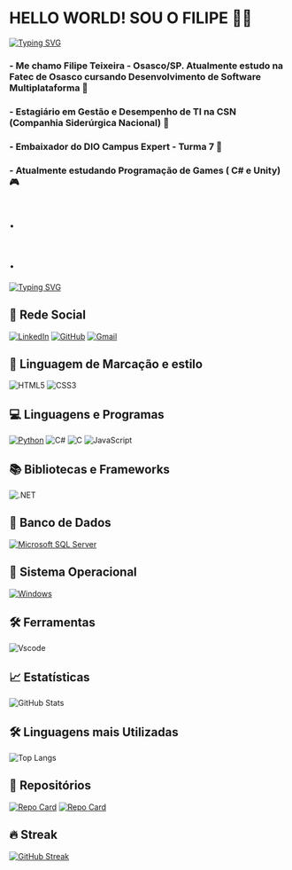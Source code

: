 # HELLO WORLD! SOU O FILIPE 🤠🤠
[![Typing SVG](https://readme-typing-svg.herokuapp.com/?color=fff&size=35&center=true&vCenter=true&width=1000&lines=Seja+bem+vindo(a)+ao+meu+perfil+do+GitHub!+😁)](https://git.io/typing-svg)
### - Me chamo Filipe Teixeira - Osasco/SP. Atualmente estudo na Fatec de Osasco cursando Desenvolvimento de Software Multiplataforma 👾
### - Estagiário em Gestão e Desempenho de TI na CSN (Companhia Siderúrgica Nacional) 🥽
### - Embaixador do DIO Campus Expert - Turma 7 🧠
### - Atualmente estudando Programação de Games ( C# e Unity) 🎮
# .
# .
[![Typing SVG](https://readme-typing-svg.herokuapp.com/?color=fff&size=35&center=true&vCenter=true&width=1000&lines=🎉PERFIL🎉)](https://git.io/typing-svg)
## 📌 Rede Social
[![LinkedIn](https://img.shields.io/badge/LinkedIn-0077B5?style=for-the-badge&logo=linkedin&logoColor=white)](https://www.linkedin.com/in/filipe-teixeira-terto-a04656261/)
[![GitHub](https://img.shields.io/badge/GitHub-100000?style=for-the-badge&logo=github&logoColor=white)](https://github.com/LipeTerto)
[![Gmail](https://img.shields.io/badge/Gmail-333333?style=for-the-badge&logo=gmail&logoColor=red)](mailto:filipeterto26@gmail.com)

## 🎨 Linguagem de Marcação e estilo
![HTML5](https://img.shields.io/badge/HTML5-E34F26?style=for-the-badge&logo=html5&logoColor=white)
![CSS3](https://img.shields.io/badge/CSS3-1572B6?style=for-the-badge&logo=css3&logoColor=white)

## 💻 Linguagens e Programas
[![Python](https://img.shields.io/badge/python-3670A0?style=for-the-badge&logo=python&logoColor=ffdd54)](https://www.python.org/)
![C#](https://img.shields.io/badge/C%23-5C2D91?style=for-the-badge&logo=c-sharp&logoColor=white)
![C](https://img.shields.io/badge/C-00599C?style=for-the-badge&logo=c&logoColor=white)
![JavaScript](https://img.shields.io/badge/JavaScript-F7DF1E?style=for-the-badge&logo=javascript&logoColor=black)

## 📚 Bibliotecas e Frameworks
![.NET](https://img.shields.io/badge/.NET-5C2D91?style=for-the-badge&logo=.net&logoColor=white)

## 🔑 Banco de Dados
[![Microsoft SQL Server](https://img.shields.io/badge/Microsoft_SQL_Server-CC2927?style=for-the-badge&logo=microsoft-sql-server&logoColor=white)](https://www.microsoft.com/pt-br/sql-server/sql-server-downloads)

## 📁 Sistema Operacional
[![Windows](https://img.shields.io/badge/Windows-000?style=for-the-badge&logo=windows&logoColor=2CA5E0)](https://www.microsoft.com/pt-br/windows/?r=1)

## 🛠 Ferramentas
![Vscode](https://img.shields.io/badge/Vscode-007ACC?style=for-the-badge&logo=visual-studio-code&logoColor=white)



## 📈 Estatísticas
![GitHub Stats](https://github-readme-stats.vercel.app/api?username=LipeTerto&theme=transparent&bg_color=000&border_color=30A3DC&show_icons=true&icon_color=30A3DC&title_color=E94D5F&text_color=FFF)
## 🛠 Linguagens mais Utilizadas
![Top Langs](https://github-readme-stats-git-masterrstaa-rickstaa.vercel.app/api/top-langs/?username=LipeTerto&bg_color=000&border_color=30A3DC&title_color=E94D5F&text_color=FFF)
## 📂 Repositórios
[![Repo Card](https://github-readme-stats.vercel.app/api/pin/?username=LipeTerto&repo=dio-lab-open-source&bg_color=000&border_color=30A3DC&show_icons=true&icon_color=30A3DC&title_color=E94D5F&text_color=FFF)](https://github.com/LipeTerto/dio-lab-open-source)
[![Repo Card](https://github-readme-stats.vercel.app/api/pin/?username=LipeTerto&repo=Site-Queimadas-source&bg_color=000&border_color=30A3DC&show_icons=true&icon_color=30A3DC&title_color=E94D5F&text_color=FFF)](https://github.com/LipeTerto/SITE-QUEIMADA)
## 🔥 Streak
[![GitHub Streak](https://streak-stats.demolab.com/?user=LipeTerto&theme=bear&background=000&border=30A3DC&dates=FFF)](https://git.io/streak-stats)
